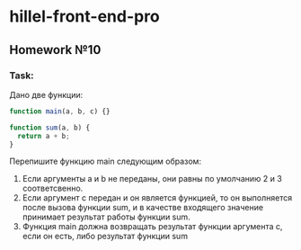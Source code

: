 # hillel-front-end-pro

## Homework №10

### Task:

Дано две функции:

```js
function main(a, b, c) {}

function sum(a, b) {
  return a + b;
}
```

Перепишите функцию main следующим образом:

1. Если аргументы a и b не переданы, они равны по умолчанию 2 и 3 соответсвенно.
2. Если аргумент c передан и он является функцией, то он выполняется после вызова функции sum, и в качестве входящего значение принимает результат работы функции sum.
3. Функция main должна возвращать результат функции аргумента c, если он есть, либо результат функции sum
